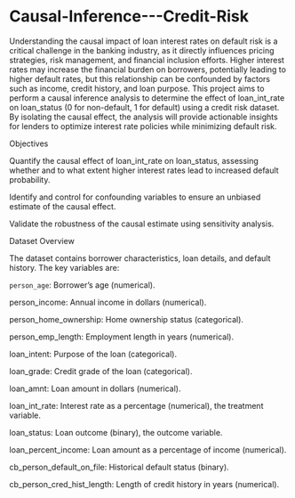 # Causal-Inference---Credit-Risk
Understanding the causal impact of loan interest rates on default risk is a critical challenge in the banking industry, as it directly influences pricing strategies, risk management, and financial inclusion efforts. Higher interest rates may increase the financial burden on borrowers, potentially leading to higher default rates, but this relationship can be confounded by factors such as income, credit history, and loan purpose. This project aims to perform a causal inference analysis to determine the effect of loan_int_rate on loan_status (0 for non-default, 1 for default) using a credit risk dataset. By isolating the causal effect, the analysis will provide actionable insights for lenders to optimize interest rate policies while minimizing default risk.

Objectives

Quantify the causal effect of loan_int_rate on loan_status, assessing whether and to what extent higher interest rates lead to increased default probability.

Identify and control for confounding variables to ensure an unbiased estimate of the causal effect.

Validate the robustness of the causal estimate using sensitivity analysis.

Dataset Overview

The dataset contains borrower characteristics, loan details, and default history. The key variables are:

``person_age``: Borrower’s age (numerical).

person_income: Annual income in dollars (numerical).

person_home_ownership: Home ownership status (categorical).

person_emp_length: Employment length in years (numerical).

loan_intent: Purpose of the loan (categorical).

loan_grade: Credit grade of the loan (categorical).

loan_amnt: Loan amount in dollars (numerical).

loan_int_rate: Interest rate as a percentage (numerical), the treatment variable.

loan_status: Loan outcome (binary), the outcome variable.

loan_percent_income: Loan amount as a percentage of income (numerical).

cb_person_default_on_file: Historical default status (binary).

cb_person_cred_hist_length: Length of credit history in years (numerical).
